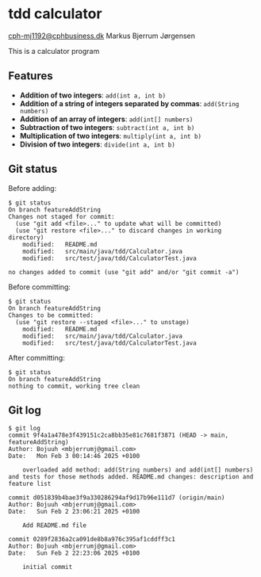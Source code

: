 # tdd calculator
cph-mj1192@cphbusiness.dk
Markus Bjerrum Jørgensen

This is a calculator program

## Features
- **Addition of two integers**: `add(int a, int b)`
- **Addition of a string of integers separated by commas**: `add(String numbers)`
- **Addition of an array of integers**: `add(int[] numbers)`
- **Subtraction of two integers**: `subtract(int a, int b)`
- **Multiplication of two integers**: `multiply(int a, int b)`
- **Division of two integers**: `divide(int a, int b)`

## Git status
Before adding:
```
$ git status
On branch featureAddString
Changes not staged for commit:
  (use "git add <file>..." to update what will be committed)
  (use "git restore <file>..." to discard changes in working directory)
	modified:   README.md
	modified:   src/main/java/tdd/Calculator.java
	modified:   src/test/java/tdd/CalculatorTest.java

no changes added to commit (use "git add" and/or "git commit -a")
```

Before committing:
```
$ git status
On branch featureAddString
Changes to be committed:
  (use "git restore --staged <file>..." to unstage)
	modified:   README.md
	modified:   src/main/java/tdd/Calculator.java
	modified:   src/test/java/tdd/CalculatorTest.java
```

After committing:
```
$ git status
On branch featureAddString
nothing to commit, working tree clean
```

## Git log
```
$ git log
commit 9f4a1a478e3f439151c2ca8bb35e81c7681f3871 (HEAD -> main, featureAddString)
Author: Bojuuh <mbjerrumj@gmail.com>
Date:   Mon Feb 3 00:14:46 2025 +0100

    overloaded add method: add(String numbers) and add(int[] numbers) and tests for those methods added. README.md changes: description and feature list

commit d051839b4bae3f9a330286294af9d17b96e111d7 (origin/main)
Author: Bojuuh <mbjerrumj@gmail.com>
Date:   Sun Feb 2 23:06:21 2025 +0100

    Add README.md file

commit 0289f2836a2ca091de8b8a976c395af1cddff3c1
Author: Bojuuh <mbjerrumj@gmail.com>
Date:   Sun Feb 2 22:23:06 2025 +0100

    initial commit

```

